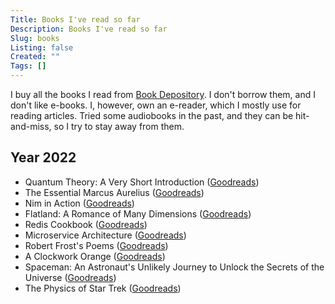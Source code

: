 ```yaml
---
Title: Books I've read so far
Description: Books I've read so far
Slug: books
Listing: false
Created: ""
Tags: []
---
```


I buy all the books I read from [Book Depository](https://www.bookdepository.com/). I don't borrow them, and I don't like e-books. I, however, own an e-reader, which I mostly use for reading articles. Tried some audiobooks in the past, and they can be hit-and-miss, so I try to stay away from them.
## Year 2022

- Quantum Theory: A Very Short Introduction ([Goodreads](https://www.goodreads.com/book/show/100049.Quantum_Theory))
- The Essential Marcus Aurelius ([Goodreads](https://www.goodreads.com/book/show/2467557.The_Essential_Marcus_Aurelius))
- Nim in Action ([Goodreads](https://www.goodreads.com/book/show/30724354-nim-in-action))
- Flatland: A Romance of Many Dimensions ([Goodreads](https://www.goodreads.com/book/show/433567.Flatland))
- Redis Cookbook ([Goodreads](https://www.goodreads.com/book/show/12481481-redis-cookbook))
- Microservice Architecture ([Goodreads](https://www.goodreads.com/book/show/30827276-microservice-architecture-aligning-principles-practices-and-culture))
- Robert Frost's Poems ([Goodreads](https://www.goodreads.com/book/show/12207.Robert_Frost_s_Poems))
- A Clockwork Orange ([Goodreads](https://www.goodreads.com/book/show/41817486-a-clockwork-orange))
- Spaceman: An Astronaut's Unlikely Journey to Unlock the Secrets of the Universe ([Goodreads](https://www.goodreads.com/book/show/28439264-spaceman))
- The Physics of Star Trek ([Goodreads](https://www.goodreads.com/book/show/2104.The_Physics_of_Star_Trek))
